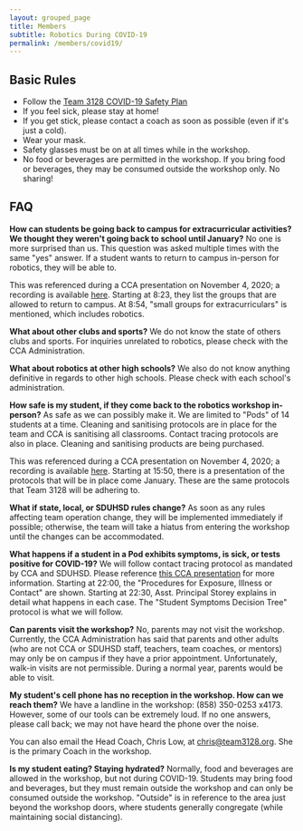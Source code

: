 ```yaml
---
layout: grouped_page
title: Members
subtitle: Robotics During COVID-19
permalink: /members/covid19/
---
```


## Basic Rules
* Follow the [Team 3128 COVID-19 Safety Plan](https://docs.google.com/document/d/1PRAlTzHP6b_xbyuxtk17hr1yf7hKAUMhhJHPmvpazGE/edit)
* If you feel sick, please stay at home!
* If you get stick, please contact a coach as soon as possible (even if it's just a cold).
* Wear your mask.
* Safety glasses must be on at all times while in the workshop.
* No food or beverages are permitted in the workshop. If you bring food or beverages, they may be consumed outside the workshop only. No sharing!

## FAQ

**How can students be going back to campus for extracurricular activities? We thought they weren't going back to school until January?**
No one is more surprised than us. This question was asked multiple times with the same "yes" answer. If a student wants to return to campus in-person for robotics, they will be able to.

This was referenced during a CCA presentation on November 4, 2020; a recording is available [here](https://www.youtube.com/watch?v=Orq5fWNKsDs&feature=youtu.be). Starting at 8:23, they list the groups that are allowed to return to campus. At 8:54, "small groups for extracurriculars" is mentioned, which includes robotics.

**What about other clubs and sports?**
We do not know the state of others clubs and sports. For inquiries unrelated to robotics, please check with the CCA Administration.

**What about robotics at other high schools?**
We also do not know anything definitive in regards to other high schools. Please check with each school's administration.

**How safe is my student, if they come back to the robotics workshop in-person?**
As safe as we can possibly make it. We are limited to "Pods" of 14 students at a time. Cleaning and sanitising protocols are in place for the team and CCA is sanitising all classrooms. Contact tracing protocols are also in place. Cleaning and sanitising products are being purchased.

This was referenced during a CCA presentation on November 4, 2020; a recording is available [here](https://www.youtube.com/watch?v=Orq5fWNKsDs&feature=youtu.be). Starting at 15:50, there is a presentation of the protocols that will be in place come January. These are the same protocols that Team 3128 will be adhering to.

**What if state, local, or SDUHSD rules change?**
As soon as any rules affecting team operation change, they will be implemented immediately if possible; otherwise, the team will take a hiatus from entering the workshop until the changes can be accommodated.

**What happens if a student in a Pod exhibits symptoms, is sick, or tests positive for COVID-19?**
We will follow contact tracing protocol as mandated by CCA and SDUHSD. Please reference [this CCA presentation](https://www.youtube.com/watch?v=Orq5fWNKsDs&feature=youtu.be) for more information. Starting at 22:00, the "Procedures for Exposure, Illness or Contact" are shown. Starting at 22:30, Asst. Principal Storey explains in detail what happens in each case. The "Student Symptoms Decision Tree" protocol is what we will follow.

**Can parents visit the workshop?**
No, parents may not visit the workshop. Currently, the CCA Administration has said that parents and other adults (who are not CCA or SDUHSD staff, teachers, team coaches, or mentors) may only be on campus if they have a prior appointment. Unfortunately, walk-in visits are not permissible. During a normal year, parents would be able to visit.

**My student's cell phone has no reception in the workshop. How can we reach them?**
We have a landline in the workshop: (858) 350-0253 x4173. However, some of our tools can be extremely loud. If no one answers, please call back; we may not have heard the phone over the noise.

You can also email the Head Coach, Chris Low, at [chris@team3128.org](mailto:chris@team3128.org). She is the primary Coach in the workshop.

**Is my student eating? Staying hydrated?**
Normally, food and beverages are allowed in the workshop, but not during COVID-19. Students may bring food and beverages, but they must remain outside the workshop and can only be consumed outside the workshop. "Outside" is in reference to the area just beyond the workshop doors, where students generally congregate (while maintaining social distancing).
